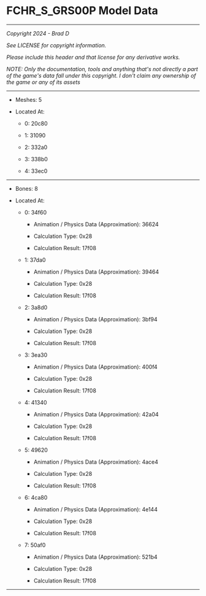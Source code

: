 # FCHR_S_GRS00P Model Data

---

*Copyright 2024 - Brad D*

*See LICENSE for copyright information.*

*Please include this header and that license for any derivative works.*

*NOTE: Only the documentation, tools and anything that's not directly a part of the game's data fall under this copyright. I don't claim any ownership of the game or any of its assets*

---

* Meshes: 5

* Located At:

  * 0: 20c80

  * 1: 31090

  * 2: 332a0

  * 3: 338b0

  * 4: 33ec0

---

* Bones: 8

* Located At:

  * 0: 34f60

    * Animation / Physics Data (Approximation): 36624

    * Calculation Type: 0x28

    * Calculation Result: 17f08

  * 1: 37da0

    * Animation / Physics Data (Approximation): 39464

    * Calculation Type: 0x28

    * Calculation Result: 17f08

  * 2: 3a8d0

    * Animation / Physics Data (Approximation): 3bf94

    * Calculation Type: 0x28

    * Calculation Result: 17f08

  * 3: 3ea30

    * Animation / Physics Data (Approximation): 400f4

    * Calculation Type: 0x28

    * Calculation Result: 17f08

  * 4: 41340

    * Animation / Physics Data (Approximation): 42a04

    * Calculation Type: 0x28

    * Calculation Result: 17f08

  * 5: 49620

    * Animation / Physics Data (Approximation): 4ace4

    * Calculation Type: 0x28

    * Calculation Result: 17f08

  * 6: 4ca80

    * Animation / Physics Data (Approximation): 4e144

    * Calculation Type: 0x28

    * Calculation Result: 17f08

  * 7: 50af0

    * Animation / Physics Data (Approximation): 521b4

    * Calculation Type: 0x28

    * Calculation Result: 17f08

---

